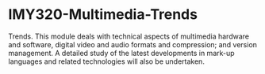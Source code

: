 # IMY320-Multimedia-Trends

Trends. This module deals with technical aspects of multimedia hardware and software, digital video and audio formats and compression; and version management. A detailed study of the latest developments in mark-up languages and related technologies will also be undertaken.
